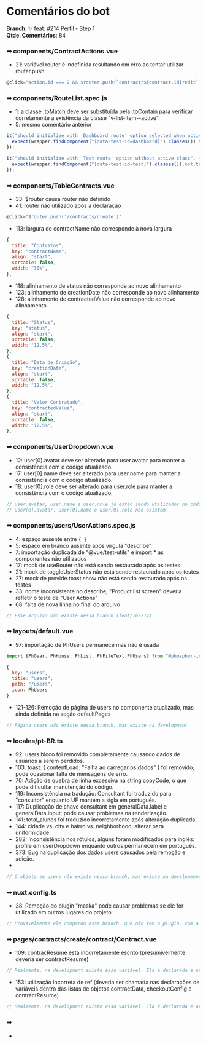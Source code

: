 # Comentários do bot

<b>Branch</b>: ✨ feat: #214 Perfil - Step 1 <br />
<b>Qtde. Comentários</b>: 84

### ➡ components/ContractActions.vue
- 21: variável router é indefinida resultando em erro ao tentar utilizar router.push

```javascript
@click="action.id === 2 && $router.push(`contract/${contract.id}/edit`)"
```

### ➡︎ components/RouteList.spec.js
- 1: a classe .toMatch deve ser substituída pela .toContain para verificar corretamente a existência da classe "v-list-item--active". <br />
- 5: mesmo comentário anterior

```javascript
it("should initialize with 'Dashboard route' option selected when active route is dashboard", () => {
  expect(wrapper.findComponent("[data-test-id=dashboard]").classes()).toMatch("v-list-item--active");
});

it("should initialize with 'Test route' option without active class", () => {
  expect(wrapper.findComponent("[data-test-id=test]").classes()).not.toMatch("v-list-item--active");
});
```

### ➡︎ components/TableContracts.vue
- 33: $router causa router não definido
- 41: router não utilizado após a declaração

```javascript
@click="$router.push('/contracts/create')"
```

- 113: largura de contractName não corresponde à nova largura

```javascript
{
  title: "Contratos",
  key: "contractName",
  align: "start",
  sortable: false,
  width: "30%",
},
```

- 118: alinhamento de status não corresponde ao novo alinhamento
- 123: alinhamento de creationDate não corresponde ao novo alinhamento
- 128: alinhamento de contractedValue não corresponde ao novo alinhamento

```javascript
{
  title: "Status",
  key: "status",
  align: "start",
  sortable: false,
  width: "12.5%",
},
{
  title: "Data de Criação",
  key: "creationDate",
  align: "start",
  sortable: false,
  width: "12.5%",
},
{
  title: "Valor Contratado",
  key: "contractedValue",
  align: "start",
  sortable: false,
  width: "12.5%",
},
```

### ➡︎ components/UserDropdown.vue
- 12: user[0].avatar deve ser alterado para user.avatar para manter a consistência com o código atualizado.
- 17: user[0].name deve ser alterado para user.name para manter a consistência com o código atualizado.
- 18: user[0].role deve ser alterado para user.role para manter a consistência com o código atualizado.

```javascript
// user.avatar, user.name e user.role já estão sendo utilizados no código
// user[0].avatar, user[0].name e user[0].role não existem 
```

### ➡︎ components/users/UserActions.spec.js
- 4: espaço ausente entre `{ }`
- 5: espaço em branco ausente após virgula "describe"
- 7: importação duplicada de "@vue/test-utils" e import * as componentes não utilizados
- 17: mock de useRouter não está sendo restaurado após os testes
- 21: mock de toggleUserStatus não está sendo restaurado após os testes
- 27: mock de provide.toast.show não está sendo restaurado após os testes
- 33: nome inconsistente no describe, "Product list screen" deveria refletir o teste de "User Actions"
- 68: falta de nova linha no final do arquivo

```javascript
// Esse arquivo não existe nessa branch (feat/TG-214)
```

### ➡︎ layouts/default.vue
- 97: importação de PhUsers permanece mas não é usada

```javascript
import {PhGear, PhHouse, PhList, PhFileText,PhUsers} from "@phosphor-icons/vue";

{
  key: "users",
  title: "users",
  path: "/users",
  icon: PhUsers
}
```

- 121-126: Remoção de página de users no componente atualizado, mas ainda definida na seção defaultPages

```javascript
// Página users não existe nessa branch, mas existe na development
```

### ➡︎ locales/pt-BR.ts
- 92: users bloco foi removido completamente causando dados de usuários a serem perdidos.
- 103: toast: { contentLoad: "Falha ao carregar os dados" } foi removido; pode ocasionar falta de mensagens de erro.
- 70: Adição de quebra de linha excessiva na string copyCode, o que pode dificultar manutenção do código.
- 119: Inconsistência na tradução: Consultant foi traduzido para "consultor" enquanto UF mantém a sigla em português.
- 117: Duplicação de chave consultant em generalData.label e generalData.input; pode causar problemas na renderização.
- 141: total_alunos foi traduzido incorretamente após alteração duplicada.
- 144: cidade vs. city e bairro vs. neighborhood: alterar para uniformidade.
- 282: Inconsistência nos rótulos, alguns foram modificados para inglês: profile em userDropdown enquanto outros permanecem em português.
- 373: Bug na duplicação dos dados users causados pela remoção e adição.
- 

```javascript
// O objeto se users não existe nessa branch, mas existe na development
```

### ➡︎ nuxt.config.ts
- 38: Remoção do plugin "maska" pode causar problemas se ele for utilizado em outros lugares do projeto

```javascript
// Provavelmente ele comparou essa branch, que não tem o plugin, com a development
```

### ➡︎ pages/contracts/create/contract/Contract.vue
- 109: contracResume está incorretamente escrito (presumivelmente deveria ser contractResume)

```javascript
// Realmente, na development existe essa variável. Ela é declarada e utilizada com esse nome, por isso não deu erro. (OK)
```

- 153: utilização incorreta de ref (deveria ser chamada nas declarações de variáveis dentro das listas de objetos contractData, checkoutConfig e contractResume)

```javascript
// Realmente, na development existe essa variável. Ela é declarada e utilizada com esse nome, por isso não deu erro. (OK)
```

### ➡︎
-

```javascript
```
